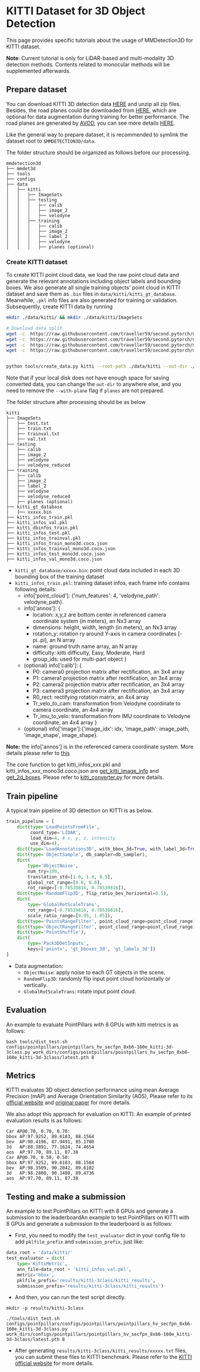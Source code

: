 # KITTI Dataset for 3D Object Detection

This page provides specific tutorials about the usage of MMDetection3D for KITTI dataset.

**Note**: Current tutorial is only for LiDAR-based and multi-modality 3D detection methods. Contents related to monocular methods will be supplemented afterwards.

## Prepare dataset

You can download KITTI 3D detection data [HERE](http://www.cvlibs.net/datasets/kitti/eval_object.php?obj_benchmark=3d) and unzip all zip files. Besides, the road planes could be downloaded from [HERE](https://download.openmmlab.com/mmdetection3d/data/train_planes.zip), which are optional for data augmentation during training for better performance. The road planes are generated by [AVOD](https://github.com/kujason/avod), you can see more details [HERE](https://github.com/kujason/avod/issues/19).

Like the general way to prepare dataset, it is recommended to symlink the dataset root to `$MMDETECTION3D/data`.

The folder structure should be organized as follows before our processing.

```
mmdetection3d
├── mmdet3d
├── tools
├── configs
├── data
│   ├── kitti
│   │   ├── ImageSets
│   │   ├── testing
│   │   │   ├── calib
│   │   │   ├── image_2
│   │   │   ├── velodyne
│   │   ├── training
│   │   │   ├── calib
│   │   │   ├── image_2
│   │   │   ├── label_2
│   │   │   ├── velodyne
│   │   │   ├── planes (optional)
```

### Create KITTI dataset

To create KITTI point cloud data, we load the raw point cloud data and generate the relevant annotations including object labels and bounding boxes. We also generate all single training objects' point cloud in KITTI dataset and save them as `.bin` files in `data/kitti/kitti_gt_database`. Meanwhile, `.pkl` info files are also generated for training or validation. Subsequently, create KITTI data by running

```bash
mkdir ./data/kitti/ && mkdir ./data/kitti/ImageSets

# Download data split
wget -c  https://raw.githubusercontent.com/traveller59/second.pytorch/master/second/data/ImageSets/test.txt --no-check-certificate --content-disposition -O ./data/kitti/ImageSets/test.txt
wget -c  https://raw.githubusercontent.com/traveller59/second.pytorch/master/second/data/ImageSets/train.txt --no-check-certificate --content-disposition -O ./data/kitti/ImageSets/train.txt
wget -c  https://raw.githubusercontent.com/traveller59/second.pytorch/master/second/data/ImageSets/val.txt --no-check-certificate --content-disposition -O ./data/kitti/ImageSets/val.txt
wget -c  https://raw.githubusercontent.com/traveller59/second.pytorch/master/second/data/ImageSets/trainval.txt --no-check-certificate --content-disposition -O ./data/kitti/ImageSets/trainval.txt


python tools/create_data.py kitti --root-path ./data/kitti --out-dir ./data/kitti --extra-tag kitti --with-plane

```

Note that if your local disk does not have enough space for saving converted data, you can change the `out-dir` to anywhere else, and you need to remove the `--with-plane` flag if `planes` are not prepared.

The folder structure after processing should be as below

```
kitti
├── ImageSets
│   ├── test.txt
│   ├── train.txt
│   ├── trainval.txt
│   ├── val.txt
├── testing
│   ├── calib
│   ├── image_2
│   ├── velodyne
│   ├── velodyne_reduced
├── training
│   ├── calib
│   ├── image_2
│   ├── label_2
│   ├── velodyne
│   ├── velodyne_reduced
│   ├── planes (optional)
├── kitti_gt_database
│   ├── xxxxx.bin
├── kitti_infos_train.pkl
├── kitti_infos_val.pkl
├── kitti_dbinfos_train.pkl
├── kitti_infos_test.pkl
├── kitti_infos_trainval.pkl
├── kitti_infos_train_mono3d.coco.json
├── kitti_infos_trainval_mono3d.coco.json
├── kitti_infos_test_mono3d.coco.json
├── kitti_infos_val_mono3d.coco.json
```

- `kitti_gt_database/xxxxx.bin`: point cloud data included in each 3D bounding box of the training dataset
- `kitti_infos_train.pkl`: training dataset infos, each frame info contains following details:
  - info\['point_cloud'\]: {'num_features': 4, 'velodyne_path': velodyne_path}.
  - info\['annos'\]: {
    - location: x,y,z are bottom center in referenced camera coordinate system (in meters), an Nx3 array
    - dimensions: height, width, length (in meters), an Nx3 array
    - rotation_y: rotation ry around Y-axis in camera coordinates \[-pi..pi\], an N array
    - name:  ground truth name array, an N array
    - difficulty: kitti difficulty, Easy, Moderate, Hard
    - group_ids: used for multi-part object
      }
  - (optional) info\['calib'\]: {
    - P0: camera0 projection matrix after rectification, an 3x4 array
    - P1: camera1 projection matrix after rectification, an 3x4 array
    - P2: camera2 projection matrix after rectification, an 3x4 array
    - P3: camera3 projection matrix after rectification, an 3x4 array
    - R0_rect: rectifying rotation matrix, an 4x4 array
    - Tr_velo_to_cam: transformation from Velodyne coordinate to camera coordinate, an 4x4 array
    - Tr_imu_to_velo: transformation from IMU coordinate to Velodyne coordinate, an 4x4 array
      }
  - (optional) info\['image'\]:{'image_idx': idx, 'image_path': image_path, 'image_shape', image_shape}.

**Note:** the info\['annos'\] is in the referenced camera coordinate system. More details please refer to [this](http://www.cvlibs.net/publications/Geiger2013IJRR.pdf)

The core function to get kitti_infos_xxx.pkl and kitti_infos_xxx_mono3d.coco.json are [get_kitti_image_info](https://github.com/open-mmlab/mmdetection3d/blob/f0e485bdef718f35c86fe1f8ce1262a2342541f4/tools/dataset_converters/kitti_data_utils.py#L165) and [get_2d_boxes](https://github.com/open-mmlab/mmdetection3d/blob/f0e485bdef718f35c86fe1f8ce1262a2342541f4/tools/dataset_converters/kitti_converter.py#L461). Please refer to [kitti_converter.py](https://github.com/open-mmlab/mmdetection3d/blob/dev-1.x/tools/dataset_converters/kitti_converter.py) for more details.

## Train pipeline

A typical train pipeline of 3D detection on KITTI is as below.

```python
train_pipeline = [
    dict(type='LoadPointsFromFile',
         coord_type='LIDAR',
         load_dim=4, # x, y, z, intensity
         use_dim=4),
    dict(type='LoadAnnotations3D', with_bbox_3d=True, with_label_3d=True),
    dict(type='ObjectSample', db_sampler=db_sampler),
    dict(
        type='ObjectNoise',
        num_try=100,
        translation_std=[1.0, 1.0, 0.5],
        global_rot_range=[0.0, 0.0],
        rot_range=[-0.78539816, 0.78539816]),
    dict(type='RandomFlip3D', flip_ratio_bev_horizontal=0.5),
    dict(
        type='GlobalRotScaleTrans',
        rot_range=[-0.78539816, 0.78539816],
        scale_ratio_range=[0.95, 1.05]),
    dict(type='PointsRangeFilter', point_cloud_range=point_cloud_range),
    dict(type='ObjectRangeFilter', point_cloud_range=point_cloud_range),
    dict(type='PointShuffle'),
    dict(
        type='Pack3DDetInputs',
        keys=['points', 'gt_bboxes_3d', 'gt_labels_3d'])
]
```

- Data augmentation:
  - `ObjectNoise`: apply noise to each GT objects in the scene.
  - `RandomFlip3D`: randomly flip input point cloud horizontally or vertically.
  - `GlobalRotScaleTrans`: rotate input point cloud.

## Evaluation

An example to evaluate PointPillars with 8 GPUs with kitti metrics is as follows:

```shell
bash tools/dist_test.sh configs/pointpillars/pointpillars_hv_secfpn_8xb6-160e_kitti-3d-3class.py work_dirs/configs/pointpillars/pointpillars_hv_secfpn_8xb6-160e_kitti-3d-3class/latest.pth 8
```

## Metrics

KITTI evaluates 3D object detection performance using mean Average Precision (mAP) and Average Orientation Similarity (AOS), Please refer to its [official website](http://www.cvlibs.net/datasets/kitti/eval_3dobject.php) and [original paper](http://www.cvlibs.net/publications/Geiger2012CVPR.pdf) for more details.

We also adopt this approach for evaluation on KITTI. An example of printed evaluation results is as follows:

```
Car AP@0.70, 0.70, 0.70:
bbox AP:97.9252, 89.6183, 88.1564
bev  AP:90.4196, 87.9491, 85.1700
3d   AP:88.3891, 77.1624, 74.4654
aos  AP:97.70, 89.11, 87.38
Car AP@0.70, 0.50, 0.50:
bbox AP:97.9252, 89.6183, 88.1564
bev  AP:98.3509, 90.2042, 89.6102
3d   AP:98.2800, 90.1480, 89.4736
aos  AP:97.70, 89.11, 87.38
```

## Testing and make a submission

An example to test PointPillars on KITTI with 8 GPUs and generate a submission to the leaderboardAn example to test PointPillars on KITTI with 8 GPUs and generate a submission to the leaderboard is as follows:

- First, you need to modify the `test_evaluator` dict in your config file to add `pklfile_prefix` and `submission_prefix`, just like:

```python
data_root = 'data/kitti/'
test_evaluator = dict(
    type='KittiMetric',
    ann_file=data_root + 'kitti_infos_val.pkl',
    metric='bbox',
    pklfile_prefix='results/kitti-3class/kitti_results',
    submission_prefix='results/kitti-3class/kitti_results')
```

- And then, you can run the test script directly.

```shell
mkdir -p results/kitti-3class

./tools/dist_test.sh configs/pointpillars/configs/pointpillars/pointpillars_hv_secfpn_8xb6-160e_kitti-3d-3class.py work_dirs/configs/pointpillars/pointpillars_hv_secfpn_8xb6-160e_kitti-3d-3class/latest.pth 8
```

- After generating `results/kitti-3class/kitti_results/xxxxx.txt` files, you can submit these files to KITTI benchmark. Please refer to the [KITTI official website](http://www.cvlibs.net/datasets/kitti/index.php) for more details.
